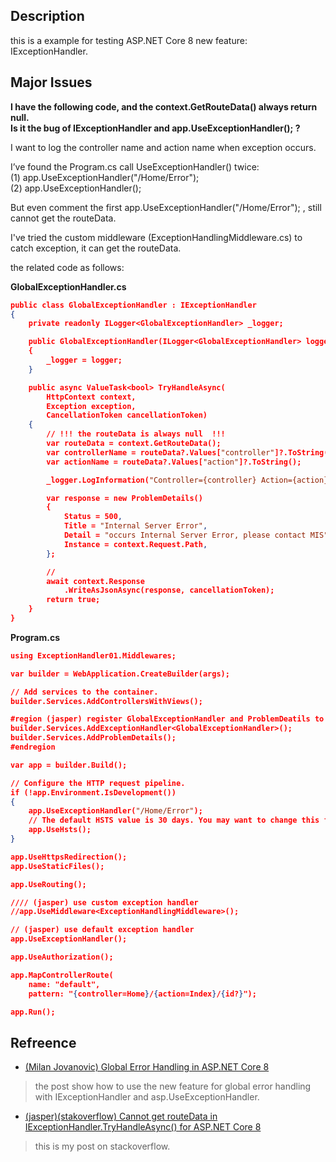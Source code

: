 
## Description

this is a example for testing ASP.NET Core 8 new feature: IExceptionHandler.  

## Major Issues

**I have the following code, and the context.GetRouteData() always return null.**  
**Is it the bug of IExceptionHandler and app.UseExceptionHandler(); ?**

I want to log the controller name and action name when exception occurs.

I’ve found the Program.cs call UseExceptionHandler() twice:  
(1) app.UseExceptionHandler("/Home/Error");  
(2) app.UseExceptionHandler();  

But even comment the first app.UseExceptionHandler("/Home/Error"); , still cannot get the routeData.  

I've tried the custom middleware (ExceptionHandlingMiddleware.cs) to catch exception, it can get the routeData.  

the related code as follows:  

**GlobalExceptionHandler.cs**   

```json
public class GlobalExceptionHandler : IExceptionHandler
{
    private readonly ILogger<GlobalExceptionHandler> _logger;

    public GlobalExceptionHandler(ILogger<GlobalExceptionHandler> logger)
    {
        _logger = logger;
    }

    public async ValueTask<bool> TryHandleAsync(
        HttpContext context, 
        Exception exception, 
        CancellationToken cancellationToken)
    {
        // !!! the routeData is always null  !!!
        var routeData = context.GetRouteData();
        var controllerName = routeData?.Values["controller"]?.ToString();
        var actionName = routeData?.Values["action"]?.ToString();

        _logger.LogInformation("Controller={controller} Action={action}", controllerName, actionName);

        var response = new ProblemDetails()
        {
            Status = 500,
            Title = "Internal Server Error",
            Detail = "occurs Internal Server Error, please contact MIS",
            Instance = context.Request.Path,
        };

        // 
        await context.Response
            .WriteAsJsonAsync(response, cancellationToken);
        return true;
    }
}
```

**Program.cs**   
```json
using ExceptionHandler01.Middlewares;

var builder = WebApplication.CreateBuilder(args);

// Add services to the container.
builder.Services.AddControllersWithViews();

#region (jasper) register GlobalExceptionHandler and ProblemDeatils to DI
builder.Services.AddExceptionHandler<GlobalExceptionHandler>();
builder.Services.AddProblemDetails();
#endregion

var app = builder.Build();

// Configure the HTTP request pipeline.
if (!app.Environment.IsDevelopment())
{
    app.UseExceptionHandler("/Home/Error");
    // The default HSTS value is 30 days. You may want to change this for production scenarios, see https://aka.ms/aspnetcore-hsts.
    app.UseHsts();
}

app.UseHttpsRedirection();
app.UseStaticFiles();

app.UseRouting();

//// (jasper) use custom exception handler
//app.UseMiddleware<ExceptionHandlingMiddleware>();

// (jasper) use default exception handler
app.UseExceptionHandler();

app.UseAuthorization();

app.MapControllerRoute(
    name: "default",
    pattern: "{controller=Home}/{action=Index}/{id?}");

app.Run();
```

## Refreence

* <a href="https://www.milanjovanovic.tech/blog/global-error-handling-in-aspnetcore-8" target="_blank">(Milan Jovanovic) Global Error Handling in ASP.NET Core 8</a>  
> the post show how to use the new feature for global error handling with IExceptionHandler and asp.UseExceptionHandler.  

* <a href="https://stackoverflow.com/questions/78039198/cannot-get-routedata-in-iexceptionhandler-tryhandleasync-for-asp-net-core-8" target="_blank">(jasper)(stakoverflow) Cannot get routeData in IExceptionHandler.TryHandleAsync() for ASP.NET Core 8</a>  
> this is my post on stackoverflow.  



